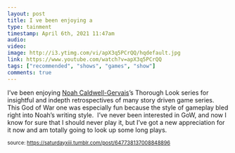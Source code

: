 ```yaml
---
layout: post
title: I ve been enjoying a 
type: tainment
timestamp: April 6th, 2021 11:47am
audio: 
video: 
image: http://i3.ytimg.com/vi/apX3q5PCrQQ/hqdefault.jpg
link: https://www.youtube.com/watch?v=apX3q5PCrQQ
tags: ["recommended", "shows", "games", "show"]
comments: true
---
```

    
I’ve been enjoying <a href="https://www.youtube.com/user/broadcaststsatic" target="_blank">Noah Caldwell-Gervais</a>’s Thorough Look series for insightful and indepth retrospectives of many story driven game series.  This God of War one was especially fun because the style of gameplay bled right into Noah’s writing style.  I’ve never been interested in GoW, and now I know for sure that I should never play it, but I’ve got a new appreciation for it now and am totally going to look up some long plays.
 
  
<small>source: https://saturdayxiii.tumblr.com/post/647738137008848896</small>